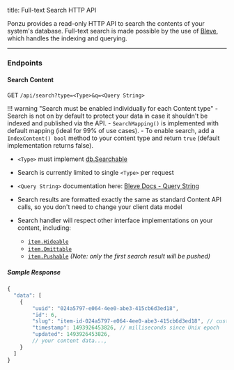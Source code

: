 title: Full-text Search HTTP API

Ponzu provides a read-only HTTP API to search the contents of your system's database. 
Full-text search is made possible by the use of [Bleve](http://blevesearch.com), 
which handles the indexing and querying. 

---

### Endpoints

#### Search Content

<kbd>GET</kbd> `/api/search?type=<Type>&q=<Query String>`

!!! warning "Search must be enabled individually for each Content type"
    - Search is not on by default to protect your data in case it shouldn't be indexed and published via the API.
    - `SearchMapping()` is implemented with default mapping (ideal for 99% of use cases). 
    - To enable search, add a `IndexContent() bool` method to your content type and return `true` (default implementation returns false).

- `<Type>` must implement [db.Searchable](/Interfaces/Search/#searchsearchable)

- Search is currently limited to single `<Type>` per request

- `<Query String>` documentation here: [Bleve Docs - Query String](http://www.blevesearch.com/docs/Query-String-Query/)

- Search results are formatted exactly the same as standard Content API calls, so you don't need to change your client data model  

- Search handler will respect other interface implementations on your content, including: 
    - [`item.Hideable`](https://godoc.org/github.com/hmedkouri/ponzu/system/item#Hideable)
    - [`item.Omittable`](https://godoc.org/github.com/hmedkouri/ponzu/system/item#Omittable) 
    - [`item.Pushable`](https://godoc.org/github.com/hmedkouri/ponzu/system/item#Pushable) _(Note: only the first search result will be pushed)_

##### Sample Response
```javascript
{
  "data": [
    {
        "uuid": "024a5797-e064-4ee0-abe3-415cb6d3ed18",
        "id": 6,
        "slug": "item-id-024a5797-e064-4ee0-abe3-415cb6d3ed18", // customizable
        "timestamp": 1493926453826, // milliseconds since Unix epoch
        "updated": 1493926453826,
        // your content data...,
    }
  ]
}
```
